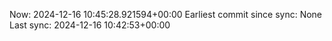 Now: 2024-12-16 10:45:28.921594+00:00 Earliest commit since sync: None Last sync: 2024-12-16 10:42:53+00:00
